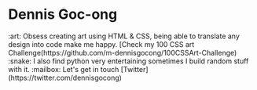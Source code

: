 <h1> Dennis Goc-ong </h1>
:art: Obsess creating art using HTML & CSS, being able to translate any design into code make me happy. [Check my 100 CSS art Challenge(https://github.com/m-dennisgocong/100CSSArt-Challenge)
:snake: I also find python very entertaining sometimes I build random stuff with it.
:mailbox: Let's get in touch [Twitter](https://twitter.com/dennisgocong)
